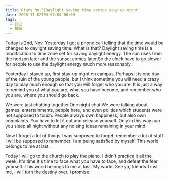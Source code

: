 ```yaml
---
title: Diary No.5|Daylight saving time versus stay up night
date: 2008-11-02T03:51:00-08:00
tags:
  - 日记
  - 校园
---
```


Today is 2nd, Nov. Yesterday I got a phone call telling that the time would be changed to daylight saving time. What is that? Daylight saving time is a modification to time zone set for saving daylight energy. The sun rises from the horizon later and the sunset comes later.So the clock have to go slower for people to use the daylight energy much more reasonably.

<!--more-->

Yesterday I stayed up, first stay-up night on campus. Perhaps it is one day of the ruin of the young people, but I think sometime you will need a crazy day to play much enough so that you will forget who you are. It is just a way to remind you of what you are, what you have become, and remember who you are, where you should go back.

We were just chatting together.One night chat.We were talking about games, entertainments, people here, and even politics which students were not supposed to touch. People always own happiness, but also own complaints. You have to let it out and release yourself. Only in this way can you sleep all night without any noising ideas remaining in your mind.

Now I forgot a lot of things I was supposed to forget, remember a lot of stuff I will be supposed to remember. I am being satisfied by myself. This world belongs to me at last.

Today I will go to the church to play the piano. I didn't practice it all the week. It's time.It's time to face what you have to face, and defeat the fear yourself. This world belongs to me at last. My world. See ya, friends.Trust me, I will turn the destiny over, I promise.
